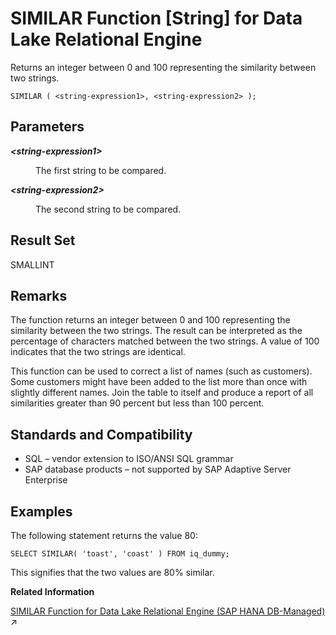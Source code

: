 <!-- loioa57f56c484f21015b142b043da48dee3 -->

# SIMILAR Function \[String\] for Data Lake Relational Engine

Returns an integer between 0 and 100 representing the similarity between two strings.



```
SIMILAR ( <string-expression1>, <string-expression2> );
```



<a name="loioa57f56c484f21015b142b043da48dee3__SIMILAR_parm1"/>

## Parameters


<dl>
<dt><b>

*<string-expression1\>*

</b></dt>
<dd>

The first string to be compared.



</dd><dt><b>

*<string-expression2\>*

</b></dt>
<dd>

The second string to be compared.



</dd>
</dl>



<a name="loioa57f56c484f21015b142b043da48dee3__SIMILAR_returns1"/>

## Result Set

SMALLINT



<a name="loioa57f56c484f21015b142b043da48dee3__SIMILAR_remarks1"/>

## Remarks

The function returns an integer between 0 and 100 representing the similarity between the two strings. The result can be interpreted as the percentage of characters matched between the two strings. A value of 100 indicates that the two strings are identical.

This function can be used to correct a list of names \(such as customers\). Some customers might have been added to the list more than once with slightly different names. Join the table to itself and produce a report of all similarities greater than 90 percent but less than 100 percent.



<a name="loioa57f56c484f21015b142b043da48dee3__SIMILAR_standards1"/>

## Standards and Compatibility

-   SQL – vendor extension to ISO/ANSI SQL grammar
-   SAP database products – not supported by SAP Adaptive Server Enterprise



<a name="loioa57f56c484f21015b142b043da48dee3__SIMILAR_example1"/>

## Examples

The following statement returns the value 80:

```
SELECT SIMILAR( 'toast', 'coast' ) FROM iq_dummy;
```

This signifies that the two values are 80% similar.

**Related Information**  


[SIMILAR Function for Data Lake Relational Engine (SAP HANA DB-Managed)](https://help.sap.com/viewer/a898e08b84f21015969fa437e89860c8/2024_3_QRC/en-US/328e90f2bcb14535a8a34b74369bbbfc.html "Returns an integer between 0 and 100 representing the similarity between two strings.") :arrow_upper_right:


